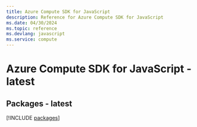 ```yaml
---
title: Azure Compute SDK for JavaScript
description: Reference for Azure Compute SDK for JavaScript
ms.date: 04/30/2024
ms.topic: reference
ms.devlang: javascript
ms.service: compute
---
```

# Azure Compute SDK for JavaScript - latest
## Packages - latest
[!INCLUDE [packages](compute-index.md)]